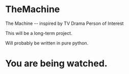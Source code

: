 TheMachine
==========

The Machine -- inspired by TV Drama Person of Interest

This will be a long-term project.

Will probably be written in pure python.

You are being watched.
====
